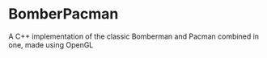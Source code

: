 # BomberPacman
A C++ implementation of the classic Bomberman and Pacman combined in one, made using OpenGL
